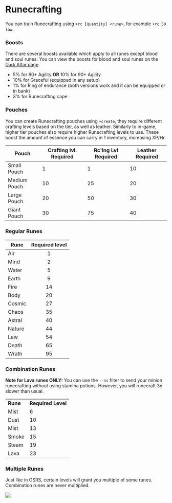 # Runecrafting

You can train Runecrafting using `+rc [quantity] <rune>`, for example `+rc 50 law`.

### Boosts

There are several boosts available which apply to all runes except blood and soul runes. You can view the boosts for blood and soul runes on the [Dark Altar page](https://wiki.oldschool.gg/skills/runecrafting/dark-altar).

* 5% for 60+ Agility **OR** 10% for 90+ Agility
* 10% for Graceful (equipped in any setup)
* 1% for Ring of endurance (both versions work and it can be equipped or in bank)
* 3% for Runecrafting cape

### Pouches

You can create Runecrafting pouches using `+create`, they require different crafting levels based on the tier, as well as leather. Similarly to in-game, higher tier pouches also require higher Runecrafting levels to use. These boost the amount of essence you can carry in 1 inventory, increasing XP/Hr.

| **Pouch**    | **Crafting lvl. Required** | **Rc'ing Lvl Required** | **Leather Required** |
| ------------ | -------------------------- | ----------------------- | -------------------- |
| Small Pouch  | 1                          | 1                       | 10                   |
| Medium Pouch | 10                         | 25                      | 20                   |
| Large Pouch  | 20                         | 50                      | 30                   |
| Giant Pouch  | 30                         | 75                      | 40                   |

### Regular Runes

| **Rune** | **Required level** |
| -------- | :----------------: |
| Air      |          1         |
| Mind     |          2         |
| Water    |          5         |
| Earth    |          9         |
| Fire     |         14         |
| Body     |         20         |
| Cosmic   |         27         |
| Chaos    |         35         |
| Astral   |         40         |
| Nature   |         44         |
| Law      |         54         |
| Death    |         65         |
| Wrath    |         95         |

### Combination Runes

**Note for Lava runes ONLY:** You can use the `--ns` filter to send your minion runecrafting without using stamina potions. However, you will runecraft 3x slower than usual.

|          |                    |
| -------- | ------------------ |
| **Rune** | **Required Level** |
| Mist     | 6                  |
| Dust     | 10                 |
| Mist     | 13                 |
| Smoke    | 15                 |
| Steam    | 19                 |
| Lava     | 23                 |

### Multiple Runes

Just like in OSRS, certain levels will grant you multiple of some runes. Combination runes are never multiplied.

![](../../.gitbook/assets/rc\_multiple\_runes.png)
